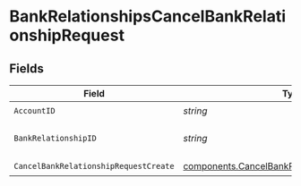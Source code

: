 # BankRelationshipsCancelBankRelationshipRequest


## Fields

| Field                                                                                                            | Type                                                                                                             | Required                                                                                                         | Description                                                                                                      | Example                                                                                                          |
| ---------------------------------------------------------------------------------------------------------------- | ---------------------------------------------------------------------------------------------------------------- | ---------------------------------------------------------------------------------------------------------------- | ---------------------------------------------------------------------------------------------------------------- | ---------------------------------------------------------------------------------------------------------------- |
| `AccountID`                                                                                                      | *string*                                                                                                         | :heavy_check_mark:                                                                                               | The account id.                                                                                                  | 01H8FB90ZRRFWXB4XC2JPJ1D4Y                                                                                       |
| `BankRelationshipID`                                                                                             | *string*                                                                                                         | :heavy_check_mark:                                                                                               | The bankRelationship id.                                                                                         | 651ef9de0dee00240813e60e                                                                                         |
| `CancelBankRelationshipRequestCreate`                                                                            | [components.CancelBankRelationshipRequestCreate](../../models/components/cancelbankrelationshiprequestcreate.md) | :heavy_check_mark:                                                                                               | N/A                                                                                                              |                                                                                                                  |